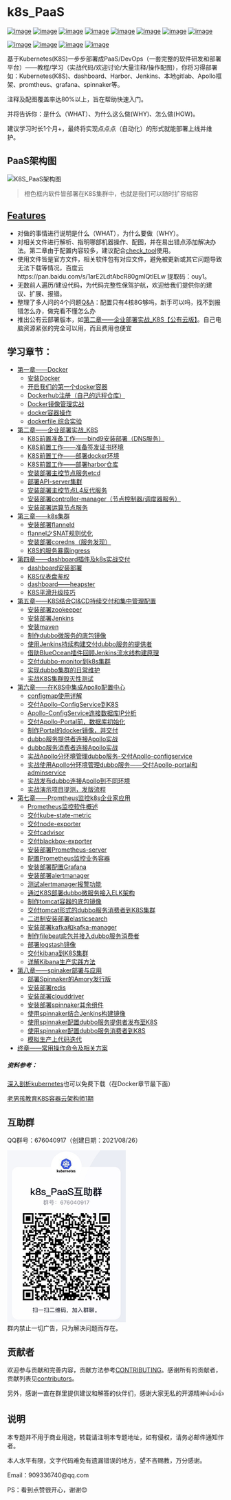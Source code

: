 # k8s_PaaS
[![image](https://img.shields.io/badge/google-kubernetes-blue.svg)](https://kubernetes.io/) [![image](https://img.shields.io/badge/ctripcorp-apollo-gray.svg)](https://github.com/ctripcorp/apollo) [![image](https://img.shields.io/badge/CNCD-Spinnaker-skyblue.svg)](https://www.spinnaker.io/) [![image](https://img.shields.io/badge/JAVA-Jenkins-orange.svg)](https://jenkins.io/zh/) [![image](https://img.shields.io/badge/Git-Gitee-red.svg)](https://gitee.com) [![image](https://img.shields.io/badge/Git-GitLab-orange.svg)]() [![image](https://img.shields.io/badge/Apache-zookeeper-Crimson.svg)](http://zookeeper.apache.org/) [![image](https://img.shields.io/badge/used-Harbor-green.svg)](https://goharbor.io/)

[![image](https://img.shields.io/badge/used-docker-blue.svg)](https://www.docker.com/) [![image](https://img.shields.io/badge/used-Prometheus-red.svg)](https://prometheus.io/) [![image](https://img.shields.io/badge/used-etcd-blue.svg)](https://etcd.io/) [![image](https://img.shields.io/badge/used-Grafana-orange.svg)](https://grafana.com)

基于Kubernetes(K8S)一步步部署成PaaS/DevOps（一套完整的软件研发和部署平台）——教程/学习（实战代码/欢迎讨论/大量注释/操作配图），你将习得部署如：Kubernetes(K8S)、dashboard、Harbor、Jenkins、本地gitlab、Apollo框架、promtheus、grafana、spinnaker等。

注释及配图覆盖率达80%以上，旨在帮助快速入门。

并将告诉你：是什么（WHAT）、为什么这么做(WHY)、怎么做(HOW)。

建议学习时长1个月+，最终将实现点点点（自动化）的形式就能部署上线并维护。

## PaaS架构图

![K8S_PaaS架构图](assets/K8S_PaaS架构图.png)

> 橙色框内软件皆部署在K8S集群中，也就是我们可以随时扩容缩容

## <a href="https://github.com/ben1234560/k8s_PaaS/blob/master/Features.md">Features</a>

- 对做的事情进行说明是什么（WHAT），为什么要做（WHY）。
- 对相关文件进行解析、指明哪部机器操作、配图，并在易出错点添加解决办法。第二章由于配置内容较多，建议配合[check_tool](https://github.com/ben1234560/k8s_PaaS/tree/master/%E8%BD%AF%E4%BB%B6%E5%8C%85/check_tool)使用。
- 使用文件皆是官方文件，相关软件包有对应文件，避免被更新或其它问题导致无法下载等情况，百度云https://pan.baidu.com/s/1arE2LdtAbcR80gmIQtIELw 提取码：ouy1。
- 无数前人遍历/建设代码，为代码完整性保驾护航，欢迎给我们提供你的建议、扩展、报错。
- 整理了多人问的4个问题<a href="https://github.com/ben1234560/k8s_PaaS/blob/master/Features.md#qa">Q&A</a>：配置只有4核8G够吗，新手可以吗，找不到报错怎么办，做完看不懂怎么办
- 推出公有云部署版本，如[第二章——企业部署实战_K8S【公有云版】](https://github.com/ben1234560/k8s_PaaS/blob/master/%E7%AC%AC%E4%BA%8C%E7%AB%A0%E2%80%94%E2%80%94%E4%BC%81%E4%B8%9A%E9%83%A8%E7%BD%B2%E5%AE%9E%E6%88%98_K8S%E3%80%90%E5%85%AC%E6%9C%89%E4%BA%91%E7%89%88%E3%80%91.md)。自己电脑资源紧张的完全可以用，而且费用也便宜

## 学习章节：

<ul>
    <li><a href="https://github.com/ben1234560/k8s_PaaS/blob/master/%E7%AC%AC%E4%B8%80%E7%AB%A0%E2%80%94%E2%80%94Docker%EF%BC%88%E5%B7%B2%E7%86%9F%E6%82%89%E7%9A%84%E5%8F%AF%E4%BB%A5%E4%BB%8E%E7%AC%AC%E4%BA%8C%E7%AB%A0%E5%BC%80%E5%A7%8B%EF%BC%89.md">第一章——Docker</a>
    <ul>
        <li><a href="https://github.com/ben1234560/k8s_PaaS/blob/master/%E7%AC%AC%E4%B8%80%E7%AB%A0%E2%80%94%E2%80%94Docker%EF%BC%88%E5%B7%B2%E7%86%9F%E6%82%89%E7%9A%84%E5%8F%AF%E4%BB%A5%E4%BB%8E%E7%AC%AC%E4%BA%8C%E7%AB%A0%E5%BC%80%E5%A7%8B%EF%BC%89.md#%E5%AE%89%E8%A3%85docker">安装Docker</a>
      <li><a href="https://github.com/ben1234560/k8s_PaaS/blob/master/%E7%AC%AC%E4%B8%80%E7%AB%A0%E2%80%94%E2%80%94Docker%EF%BC%88%E5%B7%B2%E7%86%9F%E6%82%89%E7%9A%84%E5%8F%AF%E4%BB%A5%E4%BB%8E%E7%AC%AC%E4%BA%8C%E7%AB%A0%E5%BC%80%E5%A7%8B%EF%BC%89.md#%E5%BC%80%E5%90%AF%E6%88%91%E4%BB%AC%E7%9A%84%E7%AC%AC%E4%B8%80%E4%B8%AAdocker%E5%AE%B9%E5%99%A8">开启我们的第一个docker容器</a>
      <li><a href="https://github.com/ben1234560/k8s_PaaS/blob/master/%E7%AC%AC%E4%B8%80%E7%AB%A0%E2%80%94%E2%80%94Docker%EF%BC%88%E5%B7%B2%E7%86%9F%E6%82%89%E7%9A%84%E5%8F%AF%E4%BB%A5%E4%BB%8E%E7%AC%AC%E4%BA%8C%E7%AB%A0%E5%BC%80%E5%A7%8B%EF%BC%89.md#dockerhub%E6%B3%A8%E5%86%8C%E8%87%AA%E5%B7%B1%E7%9A%84%E8%BF%9C%E7%A8%8B%E4%BB%93%E5%BA%93">Dockerhub注册（自己的远程仓库）</a>
      <li><a href="https://github.com/ben1234560/k8s_PaaS/blob/master/%E7%AC%AC%E4%B8%80%E7%AB%A0%E2%80%94%E2%80%94Docker%EF%BC%88%E5%B7%B2%E7%86%9F%E6%82%89%E7%9A%84%E5%8F%AF%E4%BB%A5%E4%BB%8E%E7%AC%AC%E4%BA%8C%E7%AB%A0%E5%BC%80%E5%A7%8B%EF%BC%89.md#docker%E9%95%9C%E5%83%8F%E7%AE%A1%E7%90%86%E5%AE%9E%E6%88%98">Docker镜像管理实战</a>
      <li><a href="https://github.com/ben1234560/k8s_PaaS/blob/master/%E7%AC%AC%E4%B8%80%E7%AB%A0%E2%80%94%E2%80%94Docker%EF%BC%88%E5%B7%B2%E7%86%9F%E6%82%89%E7%9A%84%E5%8F%AF%E4%BB%A5%E4%BB%8E%E7%AC%AC%E4%BA%8C%E7%AB%A0%E5%BC%80%E5%A7%8B%EF%BC%89.md#docker%E9%95%9C%E5%83%8F%E7%AE%A1%E7%90%86%E5%AE%9E%E6%88%98">docker容器操作</a>
      <li><a href="https://github.com/ben1234560/k8s_PaaS/blob/master/%E7%AC%AC%E4%B8%80%E7%AB%A0%E2%80%94%E2%80%94Docker%EF%BC%88%E5%B7%B2%E7%86%9F%E6%82%89%E7%9A%84%E5%8F%AF%E4%BB%A5%E4%BB%8E%E7%AC%AC%E4%BA%8C%E7%AB%A0%E5%BC%80%E5%A7%8B%EF%BC%89.md#dockerfile-%E7%BB%BC%E5%90%88%E5%AE%9E%E9%AA%8C">dockerfile 综合实验</a>
    </ul>
  </li>
    <li><a href="https://github.com/ben1234560/k8s_PaaS/blob/master/%E7%AC%AC%E4%BA%8C%E7%AB%A0%E2%80%94%E2%80%94%E4%BC%81%E4%B8%9A%E9%83%A8%E7%BD%B2%E5%AE%9E%E6%88%98_K8S.md">第二章——企业部署实战_K8S</a>
<ul>
  <li><a href="https://github.com/ben1234560/k8s_PaaS/blob/master/%E7%AC%AC%E4%BA%8C%E7%AB%A0%E2%80%94%E2%80%94%E4%BC%81%E4%B8%9A%E9%83%A8%E7%BD%B2%E5%AE%9E%E6%88%98_K8S.md#k8s%E5%89%8D%E7%BD%AE%E5%87%86%E5%A4%87%E5%B7%A5%E4%BD%9Cbind9%E5%AE%89%E8%A3%85%E9%83%A8%E7%BD%B2dns%E6%9C%8D%E5%8A%A1">K8S前置准备工作——bind9安装部署（DNS服务）</a>
  <li><a href="https://github.com/ben1234560/k8s_PaaS/blob/master/%E7%AC%AC%E4%BA%8C%E7%AB%A0%E2%80%94%E2%80%94%E4%BC%81%E4%B8%9A%E9%83%A8%E7%BD%B2%E5%AE%9E%E6%88%98_K8S.md#k8s%E5%89%8D%E7%BD%AE%E5%B7%A5%E4%BD%9C%E5%87%86%E5%A4%87%E7%AD%BE%E5%8F%91%E8%AF%81%E4%B9%A6%E7%8E%AF%E5%A2%83">K8S前置工作——准备签发证书环境</a>
  <li><a href="https://github.com/ben1234560/k8s_PaaS/blob/master/%E7%AC%AC%E4%BA%8C%E7%AB%A0%E2%80%94%E2%80%94%E4%BC%81%E4%B8%9A%E9%83%A8%E7%BD%B2%E5%AE%9E%E6%88%98_K8S.md#k8s%E5%89%8D%E7%BD%AE%E5%B7%A5%E4%BD%9C%E9%83%A8%E7%BD%B2docker%E7%8E%AF%E5%A2%83">K8S前置工作——部署docker环境</a>
  <li><a href="https://github.com/ben1234560/k8s_PaaS/blob/master/%E7%AC%AC%E4%BA%8C%E7%AB%A0%E2%80%94%E2%80%94%E4%BC%81%E4%B8%9A%E9%83%A8%E7%BD%B2%E5%AE%9E%E6%88%98_K8S.md#k8s%E5%89%8D%E7%BD%AE%E5%B7%A5%E4%BD%9C%E9%83%A8%E7%BD%B2harbor%E4%BB%93%E5%BA%93">K8S前置工作——部署harbor仓库</a>
  <li><a href="https://github.com/ben1234560/k8s_PaaS/blob/master/%E7%AC%AC%E4%BA%8C%E7%AB%A0%E2%80%94%E2%80%94%E4%BC%81%E4%B8%9A%E9%83%A8%E7%BD%B2%E5%AE%9E%E6%88%98_K8S.md#%E5%AE%89%E8%A3%85%E9%83%A8%E7%BD%B2%E4%B8%BB%E6%8E%A7%E8%8A%82%E7%82%B9%E6%9C%8D%E5%8A%A1etcd">安装部署主控节点服务etcd</a>
  <li><a href="https://github.com/ben1234560/k8s_PaaS/blob/master/%E7%AC%AC%E4%BA%8C%E7%AB%A0%E2%80%94%E2%80%94%E4%BC%81%E4%B8%9A%E9%83%A8%E7%BD%B2%E5%AE%9E%E6%88%98_K8S.md#%E9%83%A8%E7%BD%B2api-server%E9%9B%86%E7%BE%A4">部署API-server集群</a>
  <li><a href="https://github.com/ben1234560/k8s_PaaS/blob/master/%E7%AC%AC%E4%BA%8C%E7%AB%A0%E2%80%94%E2%80%94%E4%BC%81%E4%B8%9A%E9%83%A8%E7%BD%B2%E5%AE%9E%E6%88%98_K8S.md#%E5%AE%89%E8%A3%85%E9%83%A8%E7%BD%B2%E4%B8%BB%E6%8E%A7%E8%8A%82%E7%82%B9l4%E5%8F%8D%E4%BB%A3%E6%9C%8D%E5%8A%A1">安装部署主控节点L4反代服务</a>
  <li><a href="https://github.com/ben1234560/k8s_PaaS/blob/master/%E7%AC%AC%E4%BA%8C%E7%AB%A0%E2%80%94%E2%80%94%E4%BC%81%E4%B8%9A%E9%83%A8%E7%BD%B2%E5%AE%9E%E6%88%98_K8S.md#%E5%AE%89%E8%A3%85%E9%83%A8%E7%BD%B2controller-manager%E8%8A%82%E7%82%B9%E6%8E%A7%E5%88%B6%E5%99%A8%E8%B0%83%E5%BA%A6%E5%99%A8%E6%9C%8D%E5%8A%A1">安装部署controller-manager（节点控制器/调度器服务）</a>
  <li><a href="https://github.com/ben1234560/k8s_PaaS/blob/master/%E7%AC%AC%E4%BA%8C%E7%AB%A0%E2%80%94%E2%80%94%E4%BC%81%E4%B8%9A%E9%83%A8%E7%BD%B2%E5%AE%9E%E6%88%98_K8S.md#%E5%AE%89%E8%A3%85%E9%83%A8%E7%BD%B2%E8%BF%90%E7%AE%97%E8%8A%82%E7%82%B9%E6%9C%8D%E5%8A%A1kubelet">安装部署运算节点服务</a>
</ul>
    <li><a href="https://github.com/ben1234560/k8s_PaaS/blob/master/%E7%AC%AC%E4%B8%89%E7%AB%A0%E2%80%94%E2%80%94k8s%E9%9B%86%E7%BE%A4.md">第三章——k8s集群</a>
    <ul>
        <li><a href="https://github.com/ben1234560/k8s_PaaS/blob/master/%E7%AC%AC%E4%B8%89%E7%AB%A0%E2%80%94%E2%80%94k8s%E9%9B%86%E7%BE%A4.md#%E5%AE%89%E8%A3%85%E9%83%A8%E7%BD%B2flanneld">安装部署flanneld</a>
      <li><a href="https://github.com/ben1234560/k8s_PaaS/blob/master/%E7%AC%AC%E4%B8%89%E7%AB%A0%E2%80%94%E2%80%94k8s%E9%9B%86%E7%BE%A4.md#flannel%E4%B9%8Bsnat%E8%A7%84%E5%88%99%E4%BC%98%E5%8C%96">flannel之SNAT规则优化</a>
      <li><a href="https://github.com/ben1234560/k8s_PaaS/blob/master/%E7%AC%AC%E4%B8%89%E7%AB%A0%E2%80%94%E2%80%94k8s%E9%9B%86%E7%BE%A4.md#%E5%AE%89%E8%A3%85%E9%83%A8%E7%BD%B2coredns%E6%9C%8D%E5%8A%A1%E5%8F%91%E7%8E%B0">安装部署coredns（服务发现）</a>
      <li><a href="https://github.com/ben1234560/k8s_PaaS/blob/master/%E7%AC%AC%E4%B8%89%E7%AB%A0%E2%80%94%E2%80%94k8s%E9%9B%86%E7%BE%A4.md#k8s%E7%9A%84%E6%9C%8D%E5%8A%A1%E6%9A%B4%E9%9C%B2ingress">K8S的服务暴露ingress</a>
    </ul>
  </li>
  <li><a href="https://github.com/ben1234560/k8s_PaaS/blob/master/%E7%AC%AC%E5%9B%9B%E7%AB%A0%E2%80%94%E2%80%94dashboard%E6%8F%92%E4%BB%B6%E5%8F%8Ak8s%E5%AE%9E%E6%88%98%E4%BA%A4%E4%BB%98.md">第四章——dashboard插件及k8s实战交付</a>
    <ul>
        <li><a href="https://github.com/ben1234560/k8s_PaaS/blob/master/%E7%AC%AC%E5%9B%9B%E7%AB%A0%E2%80%94%E2%80%94dashboard%E6%8F%92%E4%BB%B6%E5%8F%8Ak8s%E5%AE%9E%E6%88%98%E4%BA%A4%E4%BB%98.md#dashboard%E5%AE%89%E8%A3%85%E9%83%A8%E7%BD%B2">dashboard安装部署</a>
      <li><a href="https://github.com/ben1234560/k8s_PaaS/blob/master/%E7%AC%AC%E5%9B%9B%E7%AB%A0%E2%80%94%E2%80%94dashboard%E6%8F%92%E4%BB%B6%E5%8F%8Ak8s%E5%AE%9E%E6%88%98%E4%BA%A4%E4%BB%98.md#k8s%E4%BB%AA%E8%A1%A8%E7%9B%98%E9%89%B4%E6%9D%83">K8S仪表盘鉴权</a>
      <li><a href="https://github.com/ben1234560/k8s_PaaS/blob/master/%E7%AC%AC%E5%9B%9B%E7%AB%A0%E2%80%94%E2%80%94dashboard%E6%8F%92%E4%BB%B6%E5%8F%8Ak8s%E5%AE%9E%E6%88%98%E4%BA%A4%E4%BB%98.md#dashboardheapster%E5%8F%AF%E4%B8%8D%E5%81%9A">dashboard——heapster</a>
      <li><a href="https://github.com/ben1234560/k8s_PaaS/blob/master/%E7%AC%AC%E5%9B%9B%E7%AB%A0%E2%80%94%E2%80%94dashboard%E6%8F%92%E4%BB%B6%E5%8F%8Ak8s%E5%AE%9E%E6%88%98%E4%BA%A4%E4%BB%98.md#k8s%E5%B9%B3%E6%BB%91%E5%8D%87%E7%BA%A7%E6%8A%80%E5%B7%A7">K8S平滑升级技巧</a>
    </ul>
  </li>
  <li><a href="https://github.com/ben1234560/k8s_PaaS/blob/master/%E7%AC%AC%E4%BA%94%E7%AB%A0%E2%80%94%E2%80%94K8S%E7%BB%93%E5%90%88CI%26CD%E6%8C%81%E7%BB%AD%E4%BA%A4%E4%BB%98%E5%92%8C%E9%9B%86%E4%B8%AD%E7%AE%A1%E7%90%86%E9%85%8D%E7%BD%AE.md">第五章——K8S结合CI&CD持续交付和集中管理配置</a>
    <ul>
        <li><a href="https://github.com/ben1234560/k8s_PaaS/blob/master/%E7%AC%AC%E4%BA%94%E7%AB%A0%E2%80%94%E2%80%94K8S%E7%BB%93%E5%90%88CI%26CD%E6%8C%81%E7%BB%AD%E4%BA%A4%E4%BB%98%E5%92%8C%E9%9B%86%E4%B8%AD%E7%AE%A1%E7%90%86%E9%85%8D%E7%BD%AE.md#%E5%AE%89%E8%A3%85%E9%83%A8%E7%BD%B2zookeeper">安装部署zookeeper</a>
        <li><a href="https://github.com/ben1234560/k8s_PaaS/blob/master/%E7%AC%AC%E4%BA%94%E7%AB%A0%E2%80%94%E2%80%94K8S%E7%BB%93%E5%90%88CI%26CD%E6%8C%81%E7%BB%AD%E4%BA%A4%E4%BB%98%E5%92%8C%E9%9B%86%E4%B8%AD%E7%AE%A1%E7%90%86%E9%85%8D%E7%BD%AE.md#%E5%AE%89%E8%A3%85%E9%83%A8%E7%BD%B2jenkins">安装部署Jenkins</a>
        <li><a href="https://github.com/ben1234560/k8s_PaaS/blob/master/%E7%AC%AC%E4%BA%94%E7%AB%A0%E2%80%94%E2%80%94K8S%E7%BB%93%E5%90%88CI%26CD%E6%8C%81%E7%BB%AD%E4%BA%A4%E4%BB%98%E5%92%8C%E9%9B%86%E4%B8%AD%E7%AE%A1%E7%90%86%E9%85%8D%E7%BD%AE.md#%E5%AE%89%E8%A3%85maven">安装maven</a>
        <li><a href="https://github.com/ben1234560/k8s_PaaS/blob/master/%E7%AC%AC%E4%BA%94%E7%AB%A0%E2%80%94%E2%80%94K8S%E7%BB%93%E5%90%88CI%26CD%E6%8C%81%E7%BB%AD%E4%BA%A4%E4%BB%98%E5%92%8C%E9%9B%86%E4%B8%AD%E7%AE%A1%E7%90%86%E9%85%8D%E7%BD%AE.md#%E5%88%B6%E4%BD%9Cdubbo%E5%BE%AE%E6%9C%8D%E5%8A%A1%E7%9A%84%E5%BA%95%E5%8C%85%E9%95%9C%E5%83%8F">制作dubbo微服务的底包镜像</a>
        <li><a href="https://github.com/ben1234560/k8s_PaaS/blob/master/%E7%AC%AC%E4%BA%94%E7%AB%A0%E2%80%94%E2%80%94K8S%E7%BB%93%E5%90%88CI%26CD%E6%8C%81%E7%BB%AD%E4%BA%A4%E4%BB%98%E5%92%8C%E9%9B%86%E4%B8%AD%E7%AE%A1%E7%90%86%E9%85%8D%E7%BD%AE.md#%E4%BD%BF%E7%94%A8jenkins%E6%8C%81%E7%BB%AD%E6%9E%84%E5%BB%BA%E4%BA%A4%E4%BB%98dubbo%E6%9C%8D%E5%8A%A1%E7%9A%84%E6%8F%90%E4%BE%9B%E8%80%85">使用Jenkins持续构建交付dubbo服务的提供者</a>
        <li><a href="https://github.com/ben1234560/k8s_PaaS/blob/master/%E7%AC%AC%E4%BA%94%E7%AB%A0%E2%80%94%E2%80%94K8S%E7%BB%93%E5%90%88CI%26CD%E6%8C%81%E7%BB%AD%E4%BA%A4%E4%BB%98%E5%92%8C%E9%9B%86%E4%B8%AD%E7%AE%A1%E7%90%86%E9%85%8D%E7%BD%AE.md#%E5%80%9F%E5%8A%A9blueocean%E6%8F%92%E4%BB%B6%E5%9B%9E%E9%A1%BEjenkins%E6%B5%81%E6%B0%B4%E7%BA%BF%E6%9E%84%E5%BB%BA%E5%8E%9F%E7%90%86">借助BlueOcean插件回顾Jenkins流水线构建原理</a>
        <li><a href="https://github.com/ben1234560/k8s_PaaS/blob/master/%E7%AC%AC%E4%BA%94%E7%AB%A0%E2%80%94%E2%80%94K8S%E7%BB%93%E5%90%88CI%26CD%E6%8C%81%E7%BB%AD%E4%BA%A4%E4%BB%98%E5%92%8C%E9%9B%86%E4%B8%AD%E7%AE%A1%E7%90%86%E9%85%8D%E7%BD%AE.md#%E4%BA%A4%E4%BB%98dubbo-monitor%E5%88%B0k8s%E9%9B%86%E7%BE%A4">交付dubbo-monitor到k8s集群</a>
        <li><a href="https://github.com/ben1234560/k8s_PaaS/blob/master/%E7%AC%AC%E4%BA%94%E7%AB%A0%E2%80%94%E2%80%94K8S%E7%BB%93%E5%90%88CI%26CD%E6%8C%81%E7%BB%AD%E4%BA%A4%E4%BB%98%E5%92%8C%E9%9B%86%E4%B8%AD%E7%AE%A1%E7%90%86%E9%85%8D%E7%BD%AE.md#%E5%AE%9E%E7%8E%B0dubbo%E9%9B%86%E7%BE%A4%E7%9A%84%E6%97%A5%E5%B8%B8%E7%BB%B4%E6%8A%A4">实现dubbo集群的日常维护</a>
        <li><a href="https://github.com/ben1234560/k8s_PaaS/blob/master/%E7%AC%AC%E4%BA%94%E7%AB%A0%E2%80%94%E2%80%94K8S%E7%BB%93%E5%90%88CI%26CD%E6%8C%81%E7%BB%AD%E4%BA%A4%E4%BB%98%E5%92%8C%E9%9B%86%E4%B8%AD%E7%AE%A1%E7%90%86%E9%85%8D%E7%BD%AE.md#%E5%AE%9E%E6%88%98k8s%E9%9B%86%E7%BE%A4%E6%AF%81%E7%81%AD%E6%80%A7%E6%B5%8B%E8%AF%95">实战K8S集群毁灭性测试</a>
    </ul>
  </li>
  <li><a href="https://github.com/ben1234560/k8s_PaaS/blob/master/%E7%AC%AC%E5%85%AD%E7%AB%A0%E2%80%94%E2%80%94%E5%9C%A8K8S%E4%B8%AD%E9%9B%86%E6%88%90Apollo%E9%85%8D%E7%BD%AE%E4%B8%AD%E5%BF%83.md">第六章——在K8S中集成Apollo配置中心</a>
    <ul>
      <li><a href="https://github.com/ben1234560/k8s_PaaS/blob/master/%E7%AC%AC%E5%85%AD%E7%AB%A0%E2%80%94%E2%80%94%E5%9C%A8K8S%E4%B8%AD%E9%9B%86%E6%88%90Apollo%E9%85%8D%E7%BD%AE%E4%B8%AD%E5%BF%83.md#configmap%E4%BD%BF%E7%94%A8%E8%AF%A6%E8%A7%A3">configmap使用详解</a>
      <li><a href="https://github.com/ben1234560/k8s_PaaS/blob/master/%E7%AC%AC%E5%85%AD%E7%AB%A0%E2%80%94%E2%80%94%E5%9C%A8K8S%E4%B8%AD%E9%9B%86%E6%88%90Apollo%E9%85%8D%E7%BD%AE%E4%B8%AD%E5%BF%83.md#%E4%BA%A4%E4%BB%98apollo-configservice%E5%88%B0k8s">交付Apollo-ConfigService到K8S</a>
      <li><a href="https://github.com/ben1234560/k8s_PaaS/blob/master/%E7%AC%AC%E5%85%AD%E7%AB%A0%E2%80%94%E2%80%94%E5%9C%A8K8S%E4%B8%AD%E9%9B%86%E6%88%90Apollo%E9%85%8D%E7%BD%AE%E4%B8%AD%E5%BF%83.md#apollo-configservice%E8%BF%9E%E6%8E%A5%E6%95%B0%E6%8D%AE%E5%BA%93ip%E5%88%86%E6%9E%90">Apollo-ConfigService连接数据库IP分析</a>
      <li><a href="https://github.com/ben1234560/k8s_PaaS/blob/master/%E7%AC%AC%E5%85%AD%E7%AB%A0%E2%80%94%E2%80%94%E5%9C%A8K8S%E4%B8%AD%E9%9B%86%E6%88%90Apollo%E9%85%8D%E7%BD%AE%E4%B8%AD%E5%BF%83.md#%E4%BA%A4%E4%BB%98apollo-portal%E5%89%8D%E6%95%B0%E6%8D%AE%E5%BA%93%E5%88%9D%E5%A7%8B%E5%8C%96">交付Apollo-Portal前，数据库初始化</a>
      <li><a href="https://github.com/ben1234560/k8s_PaaS/blob/master/%E7%AC%AC%E5%85%AD%E7%AB%A0%E2%80%94%E2%80%94%E5%9C%A8K8S%E4%B8%AD%E9%9B%86%E6%88%90Apollo%E9%85%8D%E7%BD%AE%E4%B8%AD%E5%BF%83.md#%E5%88%B6%E4%BD%9Cportal%E7%9A%84docker%E9%95%9C%E5%83%8F%E5%B9%B6%E4%BA%A4%E4%BB%98">制作Portal的docker镜像，并交付</a>
      <li><a href="https://github.com/ben1234560/k8s_PaaS/blob/master/%E7%AC%AC%E5%85%AD%E7%AB%A0%E2%80%94%E2%80%94%E5%9C%A8K8S%E4%B8%AD%E9%9B%86%E6%88%90Apollo%E9%85%8D%E7%BD%AE%E4%B8%AD%E5%BF%83.md#dubbo%E6%9C%8D%E5%8A%A1%E6%8F%90%E4%BE%9B%E8%80%85%E8%BF%9E%E6%8E%A5apollo%E5%AE%9E%E6%88%98">dubbo服务提供者连接Apollo实战</a>
      <li><a href="https://github.com/ben1234560/k8s_PaaS/blob/master/%E7%AC%AC%E5%85%AD%E7%AB%A0%E2%80%94%E2%80%94%E5%9C%A8K8S%E4%B8%AD%E9%9B%86%E6%88%90Apollo%E9%85%8D%E7%BD%AE%E4%B8%AD%E5%BF%83.md#dubbo%E6%9C%8D%E5%8A%A1%E6%B6%88%E8%B4%B9%E8%80%85%E8%BF%9E%E6%8E%A5apollo%E5%AE%9E%E6%88%98">dubbo服务消费者连接Apollo实战</a>
      <li><a href="https://github.com/ben1234560/k8s_PaaS/blob/master/%E7%AC%AC%E5%85%AD%E7%AB%A0%E2%80%94%E2%80%94%E5%9C%A8K8S%E4%B8%AD%E9%9B%86%E6%88%90Apollo%E9%85%8D%E7%BD%AE%E4%B8%AD%E5%BF%83.md#%E5%AE%9E%E6%88%98apollo%E5%88%86%E7%8E%AF%E5%A2%83%E7%AE%A1%E7%90%86dubbo%E6%9C%8D%E5%8A%A1-%E4%BA%A4%E4%BB%98apollo-configservice">实战Apollo分环境管理dubbo服务-交付Apollo-configservice</a>
      <li><a href="https://github.com/ben1234560/k8s_PaaS/blob/master/%E7%AC%AC%E5%85%AD%E7%AB%A0%E2%80%94%E2%80%94%E5%9C%A8K8S%E4%B8%AD%E9%9B%86%E6%88%90Apollo%E9%85%8D%E7%BD%AE%E4%B8%AD%E5%BF%83.md#%E5%AE%9E%E6%88%98%E4%BD%BF%E7%94%A8apollo%E5%88%86%E7%8E%AF%E5%A2%83%E7%AE%A1%E7%90%86dubbo%E6%9C%8D%E5%8A%A1%E4%BA%A4%E4%BB%98apollo-portal%E5%92%8Cadminservice">实战使用Apollo分环境管理dubbo服务——交付Apollo-portal和adminservice</a>
      <li><a href="https://github.com/ben1234560/k8s_PaaS/blob/master/%E7%AC%AC%E5%85%AD%E7%AB%A0%E2%80%94%E2%80%94%E5%9C%A8K8S%E4%B8%AD%E9%9B%86%E6%88%90Apollo%E9%85%8D%E7%BD%AE%E4%B8%AD%E5%BF%83.md#%E5%AE%9E%E6%88%98%E5%8F%91%E5%B8%83dubbo%E8%BF%9E%E6%8E%A5apollo%E5%88%B0%E4%B8%8D%E5%90%8C%E7%8E%AF%E5%A2%83">实战发布dubbo连接Apollo到不同环境</a>
      <li><a href="https://github.com/ben1234560/k8s_PaaS/blob/master/%E7%AC%AC%E5%85%AD%E7%AB%A0%E2%80%94%E2%80%94%E5%9C%A8K8S%E4%B8%AD%E9%9B%86%E6%88%90Apollo%E9%85%8D%E7%BD%AE%E4%B8%AD%E5%BF%83.md#%E5%AE%9E%E6%88%98%E6%BC%94%E7%A4%BA%E9%A1%B9%E7%9B%AE%E6%8F%90%E6%B5%8B%E5%8F%91%E7%89%88%E6%B5%81%E7%A8%8B">实战演示项目提测，发版流程</a>
    </ul>
  </li>
  <li><a href="https://github.com/ben1234560/k8s_PaaS/blob/master/%E7%AC%AC%E4%B8%83%E7%AB%A0%E2%80%94%E2%80%94Promtheus%E7%9B%91%E6%8E%A7k8s%E4%BC%81%E4%B8%9A%E7%BA%A7%E5%BA%94%E7%94%A8.md">第七章——Promtheus监控k8s企业家应用</a>
    <ul>
      <li><a href="https://github.com/ben1234560/k8s_PaaS/blob/master/%E7%AC%AC%E4%B8%83%E7%AB%A0%E2%80%94%E2%80%94Promtheus%E7%9B%91%E6%8E%A7k8s%E4%BC%81%E4%B8%9A%E7%BA%A7%E5%BA%94%E7%94%A8.md#prometheus%E7%9B%91%E6%8E%A7%E8%BD%AF%E4%BB%B6%E6%A6%82%E8%BF%B0">Prometheus监控软件概述</a>
      <li><a href="https://github.com/ben1234560/k8s_PaaS/blob/master/%E7%AC%AC%E4%B8%83%E7%AB%A0%E2%80%94%E2%80%94Promtheus%E7%9B%91%E6%8E%A7k8s%E4%BC%81%E4%B8%9A%E7%BA%A7%E5%BA%94%E7%94%A8.md#%E4%BA%A4%E4%BB%98kube-state-metric">交付kube-state-metric</a>
      <li><a href="https://github.com/ben1234560/k8s_PaaS/blob/master/%E7%AC%AC%E4%B8%83%E7%AB%A0%E2%80%94%E2%80%94Promtheus%E7%9B%91%E6%8E%A7k8s%E4%BC%81%E4%B8%9A%E7%BA%A7%E5%BA%94%E7%94%A8.md#%E4%BA%A4%E4%BB%98node-exporter">交付node-exporter</a>
      <li><a href="https://github.com/ben1234560/k8s_PaaS/blob/master/%E7%AC%AC%E4%B8%83%E7%AB%A0%E2%80%94%E2%80%94Promtheus%E7%9B%91%E6%8E%A7k8s%E4%BC%81%E4%B8%9A%E7%BA%A7%E5%BA%94%E7%94%A8.md#%E4%BA%A4%E4%BB%98cadvisor">交付cadvisor</a>
      <li><a href="https://github.com/ben1234560/k8s_PaaS/blob/master/%E7%AC%AC%E4%B8%83%E7%AB%A0%E2%80%94%E2%80%94Promtheus%E7%9B%91%E6%8E%A7k8s%E4%BC%81%E4%B8%9A%E7%BA%A7%E5%BA%94%E7%94%A8.md#%E4%BA%A4%E4%BB%98blackbox-exporter">交付blackbox-exporter</a>
      <li><a href="https://github.com/ben1234560/k8s_PaaS/blob/master/%E7%AC%AC%E4%B8%83%E7%AB%A0%E2%80%94%E2%80%94Promtheus%E7%9B%91%E6%8E%A7k8s%E4%BC%81%E4%B8%9A%E7%BA%A7%E5%BA%94%E7%94%A8.md#%E5%AE%89%E8%A3%85%E9%83%A8%E7%BD%B2prometheus-server">安装部署Prometheus-server</a>
      <li><a href="https://github.com/ben1234560/k8s_PaaS/blob/master/%E7%AC%AC%E4%B8%83%E7%AB%A0%E2%80%94%E2%80%94Promtheus%E7%9B%91%E6%8E%A7k8s%E4%BC%81%E4%B8%9A%E7%BA%A7%E5%BA%94%E7%94%A8.md#%E9%85%8D%E7%BD%AEprometheus%E7%9B%91%E6%8E%A7%E4%B8%9A%E5%8A%A1%E5%AE%B9%E5%99%A8">配置Prometheus监控业务容器</a>
      <li><a href="https://github.com/ben1234560/k8s_PaaS/blob/master/%E7%AC%AC%E4%B8%83%E7%AB%A0%E2%80%94%E2%80%94Promtheus%E7%9B%91%E6%8E%A7k8s%E4%BC%81%E4%B8%9A%E7%BA%A7%E5%BA%94%E7%94%A8.md#%E5%AE%89%E8%A3%85%E9%83%A8%E7%BD%B2%E9%85%8D%E7%BD%AEgrafana">安装部署配置Grafana</a>
      <li><a href="https://github.com/ben1234560/k8s_PaaS/blob/master/%E7%AC%AC%E4%B8%83%E7%AB%A0%E2%80%94%E2%80%94Promtheus%E7%9B%91%E6%8E%A7k8s%E4%BC%81%E4%B8%9A%E7%BA%A7%E5%BA%94%E7%94%A8.md#%E5%AE%89%E8%A3%85%E9%83%A8%E7%BD%B2alertmanager">安装部署alertmanager</a>
      <li><a href="https://github.com/ben1234560/k8s_PaaS/blob/master/%E7%AC%AC%E4%B8%83%E7%AB%A0%E2%80%94%E2%80%94Promtheus%E7%9B%91%E6%8E%A7k8s%E4%BC%81%E4%B8%9A%E7%BA%A7%E5%BA%94%E7%94%A8.md#%E6%B5%8B%E8%AF%95alertmanager%E6%8A%A5%E8%AD%A6%E5%8A%9F%E8%83%BD">测试alertmanager报警功能</a>
      <li><a href="https://github.com/ben1234560/k8s_PaaS/blob/master/%E7%AC%AC%E4%B8%83%E7%AB%A0%E2%80%94%E2%80%94Promtheus%E7%9B%91%E6%8E%A7k8s%E4%BC%81%E4%B8%9A%E7%BA%A7%E5%BA%94%E7%94%A8.md#%E9%80%9A%E8%BF%87k8s%E9%83%A8%E7%BD%B2dubbo%E5%BE%AE%E6%9C%8D%E5%8A%A1%E6%8E%A5%E5%85%A5elk%E6%9E%B6%E6%9E%84">通过K8S部署dubbo微服务接入ELK架构</a>
      <li><a href="https://github.com/ben1234560/k8s_PaaS/blob/master/%E7%AC%AC%E4%B8%83%E7%AB%A0%E2%80%94%E2%80%94Promtheus%E7%9B%91%E6%8E%A7k8s%E4%BC%81%E4%B8%9A%E7%BA%A7%E5%BA%94%E7%94%A8.md#%E5%88%B6%E4%BD%9Ctomcat%E5%AE%B9%E5%99%A8%E7%9A%84%E5%BA%95%E5%8C%85%E9%95%9C%E5%83%8F">制作tomcat容器的底包镜像</a>
      <li><a href="https://github.com/ben1234560/k8s_PaaS/blob/master/%E7%AC%AC%E4%B8%83%E7%AB%A0%E2%80%94%E2%80%94Promtheus%E7%9B%91%E6%8E%A7k8s%E4%BC%81%E4%B8%9A%E7%BA%A7%E5%BA%94%E7%94%A8.md#%E4%BA%A4%E4%BB%98tomcat%E5%BD%A2%E5%BC%8F%E7%9A%84dubbo%E6%9C%8D%E5%8A%A1%E6%B6%88%E8%B4%B9%E8%80%85%E5%88%B0k8s%E9%9B%86%E7%BE%A4">交付tomcat形式的dubbo服务消费者到K8S集群</a>
      <li><a href="https://github.com/ben1234560/k8s_PaaS/blob/master/%E7%AC%AC%E4%B8%83%E7%AB%A0%E2%80%94%E2%80%94Promtheus%E7%9B%91%E6%8E%A7k8s%E4%BC%81%E4%B8%9A%E7%BA%A7%E5%BA%94%E7%94%A8.md#%E4%BA%8C%E8%BF%9B%E5%88%B6%E5%AE%89%E8%A3%85%E9%83%A8%E7%BD%B2elasticsearch">二进制安装部署elasticsearch</a>
      <li><a href="https://github.com/ben1234560/k8s_PaaS/blob/master/%E7%AC%AC%E4%B8%83%E7%AB%A0%E2%80%94%E2%80%94Promtheus%E7%9B%91%E6%8E%A7k8s%E4%BC%81%E4%B8%9A%E7%BA%A7%E5%BA%94%E7%94%A8.md#%E5%AE%89%E8%A3%85%E9%83%A8%E7%BD%B2kafka%E5%92%8Ckafka-manager">安装部署kafka和kafka-manager</a>
      <li><a href="https://github.com/ben1234560/k8s_PaaS/blob/master/%E7%AC%AC%E4%B8%83%E7%AB%A0%E2%80%94%E2%80%94Promtheus%E7%9B%91%E6%8E%A7k8s%E4%BC%81%E4%B8%9A%E7%BA%A7%E5%BA%94%E7%94%A8.md#%E5%88%B6%E4%BD%9Cfilebeat%E5%BA%95%E5%8C%85%E5%B9%B6%E6%8E%A5%E5%85%A5dubbo%E6%9C%8D%E5%8A%A1%E6%B6%88%E8%B4%B9%E8%80%85">制作filebeat底包并接入dubbo服务消费者</a>
      <li><a href="https://github.com/ben1234560/k8s_PaaS/blob/master/%E7%AC%AC%E4%B8%83%E7%AB%A0%E2%80%94%E2%80%94Promtheus%E7%9B%91%E6%8E%A7k8s%E4%BC%81%E4%B8%9A%E7%BA%A7%E5%BA%94%E7%94%A8.md#%E9%83%A8%E7%BD%B2logstash%E9%95%9C%E5%83%8F">部署logstash镜像</a>
      <li><a href="https://github.com/ben1234560/k8s_PaaS/blob/master/%E7%AC%AC%E4%B8%83%E7%AB%A0%E2%80%94%E2%80%94Promtheus%E7%9B%91%E6%8E%A7k8s%E4%BC%81%E4%B8%9A%E7%BA%A7%E5%BA%94%E7%94%A8.md#%E4%BA%A4%E4%BB%98kibana%E5%88%B0k8s%E9%9B%86%E7%BE%A4">交付kibana到K8S集群</a>
      <li><a href="https://github.com/ben1234560/k8s_PaaS/blob/master/%E7%AC%AC%E4%B8%83%E7%AB%A0%E2%80%94%E2%80%94Promtheus%E7%9B%91%E6%8E%A7k8s%E4%BC%81%E4%B8%9A%E7%BA%A7%E5%BA%94%E7%94%A8.md#%E8%AF%A6%E8%A7%A3kibana%E7%94%9F%E4%BA%A7%E5%AE%9E%E8%B7%B5%E6%96%B9%E6%B3%95">详解Kibana生产实践方法</a>
    </ul>
  </li>
  <li><a href="https://github.com/ben1234560/k8s_PaaS/blob/master/%E7%AC%AC%E5%85%AB%E7%AB%A0%E2%80%94%E2%80%94spinnaker%E9%83%A8%E7%BD%B2%E4%B8%8E%E5%BA%94%E7%94%A8.md">第八章——spinaker部署与应用</a>
    <ul>
      <li><a href="https://github.com/ben1234560/k8s_PaaS/blob/master/%E7%AC%AC%E5%85%AB%E7%AB%A0%E2%80%94%E2%80%94spinnaker%E9%83%A8%E7%BD%B2%E4%B8%8E%E5%BA%94%E7%94%A8.md#%E9%83%A8%E7%BD%B2spinnaker%E7%9A%84amory%E5%8F%91%E8%A1%8C%E7%89%88">部署Spinnaker的Amory发行版</a>
      <li><a href="https://github.com/ben1234560/k8s_PaaS/blob/master/%E7%AC%AC%E5%85%AB%E7%AB%A0%E2%80%94%E2%80%94spinnaker%E9%83%A8%E7%BD%B2%E4%B8%8E%E5%BA%94%E7%94%A8.md#%E5%AE%89%E8%A3%85%E9%83%A8%E7%BD%B2redis">安装部署redis</a>
      <li><a href="https://github.com/ben1234560/k8s_PaaS/blob/master/%E7%AC%AC%E5%85%AB%E7%AB%A0%E2%80%94%E2%80%94spinnaker%E9%83%A8%E7%BD%B2%E4%B8%8E%E5%BA%94%E7%94%A8.md#%E5%AE%89%E8%A3%85%E9%83%A8%E7%BD%B2clouddriver">安装部署clouddriver</a>
      <li><a href="https://github.com/ben1234560/k8s_PaaS/blob/master/%E7%AC%AC%E5%85%AB%E7%AB%A0%E2%80%94%E2%80%94spinnaker%E9%83%A8%E7%BD%B2%E4%B8%8E%E5%BA%94%E7%94%A8.md#%E5%AE%89%E8%A3%85%E9%83%A8%E7%BD%B2spinnaker%E5%85%B6%E4%BD%99%E7%BB%84%E4%BB%B6">安装部署spinnaker其余组件</a>
      <li><a href="https://github.com/ben1234560/k8s_PaaS/blob/master/%E7%AC%AC%E5%85%AB%E7%AB%A0%E2%80%94%E2%80%94spinnaker%E9%83%A8%E7%BD%B2%E4%B8%8E%E5%BA%94%E7%94%A8.md#%E4%BD%BF%E7%94%A8spinnaker%E7%BB%93%E5%90%88jenkins%E6%9E%84%E5%BB%BA%E9%95%9C%E5%83%8F">使用spinnaker结合Jenkins构建镜像</a>
      <li><a href="https://github.com/ben1234560/k8s_PaaS/blob/master/%E7%AC%AC%E5%85%AB%E7%AB%A0%E2%80%94%E2%80%94spinnaker%E9%83%A8%E7%BD%B2%E4%B8%8E%E5%BA%94%E7%94%A8.md#%E4%BD%BF%E7%94%A8spinnaker%E9%85%8D%E7%BD%AEdubbo%E6%9C%8D%E5%8A%A1%E6%8F%90%E4%BE%9B%E8%80%85%E5%8F%91%E5%B8%83%E8%87%B3k8s">使用spinnaker配置dubbo服务提供者发布至K8S</a>
      <li><a href="https://github.com/ben1234560/k8s_PaaS/blob/master/%E7%AC%AC%E5%85%AB%E7%AB%A0%E2%80%94%E2%80%94spinnaker%E9%83%A8%E7%BD%B2%E4%B8%8E%E5%BA%94%E7%94%A8.md#%E4%BD%BF%E7%94%A8spinnaker%E9%85%8D%E7%BD%AEdubbo%E6%9C%8D%E5%8A%A1%E6%B6%88%E8%B4%B9%E8%80%85%E5%88%B0k8s">使用spinnaker配置dubbo服务消费者到K8S</a>
      <li><a href="https://github.com/ben1234560/k8s_PaaS/blob/master/%E7%AC%AC%E5%85%AB%E7%AB%A0%E2%80%94%E2%80%94spinnaker%E9%83%A8%E7%BD%B2%E4%B8%8E%E5%BA%94%E7%94%A8.md#%E6%A8%A1%E6%8B%9F%E7%94%9F%E4%BA%A7%E4%B8%8A%E4%BB%A3%E7%A0%81%E8%BF%AD%E4%BB%A3">模拟生产上代码迭代</a>
    </ul>
  </li>
  <li><a href="https://github.com/ben1234560/k8s_PaaS/blob/master/%E7%BB%88%E7%AB%A0%E2%80%94%E2%80%94%E5%B8%B8%E7%94%A8%E6%93%8D%E4%BD%9C%E5%91%BD%E4%BB%A4%E5%8F%8A%E7%9B%B8%E5%85%B3%E6%96%B9%E6%A1%88.md">终章——常用操作命令及相关方案</a>
  </li>
</ul>




##### 资料参考：

[深入剖析kubernetes](https://time.geekbang.org/column/intro/116)也可以免费下载（在Docker章节最下面）

[老男孩教育K8S容器云架构师1期](https://www.luffycity.com/home)

## 互助群

QQ群号：676040917（创建日期：2021/08/26）

<div align='left'>
    <img src="assets/1637049717005.png" alt="qq_group" style="max-width: 100%;">
</div>
群内禁止一切广告，只为解决问题而存在。



## 贡献者

欢迎参与贡献和完善内容，贡献方法参考[CONTRIBUTING](https://github.com/ben1234560/k8s_PaaS/blob/master/CONTRIBUTING.md)。感谢所有的贡献者，贡献列表见[contributors](https://github.com/ben1234560/k8s_PaaS/graphs/contributors)。

另外，感谢一直在群里提供建议和解答的伙伴们，感谢大家无私的开源精神👍👍👍



## 说明

<p> 本专题并不用于商业用途，转载请注明本专题地址，如有侵权，请务必邮件通知作者。
<p> 本人水平有限，文字代码难免有遗漏错误的地方，望不吝赐教，万分感谢。
<p> Email：909336740@qq.com
<p> PS：看到点赞很开心，谢谢😊

